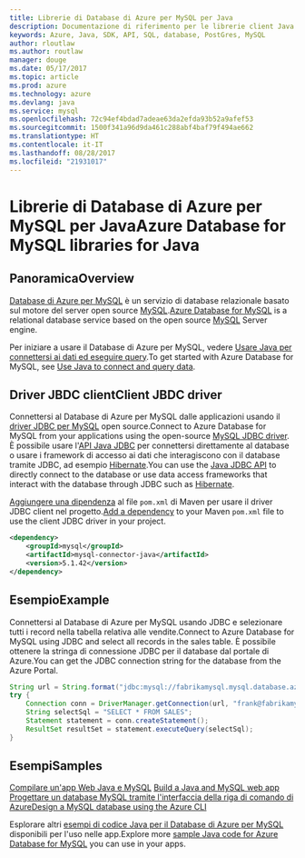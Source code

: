 ```yaml
---
title: Librerie di Database di Azure per MySQL per Java
description: Documentazione di riferimento per le librerie client Java per Database di Azure per MySQL
keywords: Azure, Java, SDK, API, SQL, database, PostGres, MySQL
author: rloutlaw
ms.author: routlaw
manager: douge
ms.date: 05/17/2017
ms.topic: article
ms.prod: azure
ms.technology: azure
ms.devlang: java
ms.service: mysql
ms.openlocfilehash: 72c94ef4bdad7adeae63da2efda93b52a9afef53
ms.sourcegitcommit: 1500f341a96d9da461c288abf4baf79f494ae662
ms.translationtype: HT
ms.contentlocale: it-IT
ms.lasthandoff: 08/28/2017
ms.locfileid: "21931017"
---
```

# <a name="azure-database-for-mysql-libraries-for-java"></a><span data-ttu-id="586e7-104">Librerie di Database di Azure per MySQL per Java</span><span class="sxs-lookup"><span data-stu-id="586e7-104">Azure Database for MySQL libraries for Java</span></span>

## <a name="overview"></a><span data-ttu-id="586e7-105">Panoramica</span><span class="sxs-lookup"><span data-stu-id="586e7-105">Overview</span></span>

<span data-ttu-id="586e7-106">[Database di Azure per MySQL](/azure/sql-database/sql-database-technical-overview) è un servizio di database relazionale basato sul motore del server open source [MySQL](https://www.mysql.com/).</span><span class="sxs-lookup"><span data-stu-id="586e7-106">[Azure Database for MySQL](/azure/sql-database/sql-database-technical-overview) is a relational database service based on the open source [MySQL](https://www.mysql.com/) Server engine.</span></span> 

<span data-ttu-id="586e7-107">Per iniziare a usare il Database di Azure per MySQL, vedere [Usare Java per connettersi ai dati ed eseguire query](/azure/mysql/connect-java).</span><span class="sxs-lookup"><span data-stu-id="586e7-107">To get started with Azure Database for MySQL, see [Use Java to connect and query data](/azure/mysql/connect-java).</span></span>

## <a name="client-jbdc-driver"></a><span data-ttu-id="586e7-108">Driver JBDC client</span><span class="sxs-lookup"><span data-stu-id="586e7-108">Client JBDC driver</span></span>

<span data-ttu-id="586e7-109">Connettersi al Database di Azure per MySQL dalle applicazioni usando il [driver JDBC per MySQL](https://dev.mysql.com/downloads/connector/j/) open source.</span><span class="sxs-lookup"><span data-stu-id="586e7-109">Connect to Azure Database for MySQL from your applications using the open-source [MySQL JDBC driver](https://dev.mysql.com/downloads/connector/j/).</span></span> <span data-ttu-id="586e7-110">È possibile usare l'[API Java JDBC](https://docs.oracle.com/javase/8/docs/technotes/guides/jdbc/) per connettersi direttamente al database o usare i framework di accesso ai dati che interagiscono con il database tramite JDBC, ad esempio [Hibernate](http://hibernate.org/).</span><span class="sxs-lookup"><span data-stu-id="586e7-110">You can use the [Java JDBC API](https://docs.oracle.com/javase/8/docs/technotes/guides/jdbc/) to directly connect to the database or use data access frameworks that interact with the database through JDBC such as [Hibernate](http://hibernate.org/).</span></span>

<span data-ttu-id="586e7-111">[Aggiungere una dipendenza](https://maven.apache.org/guides/getting-started/index.html#How_do_I_use_external_dependencies) al file `pom.xml` di Maven per usare il driver JDBC client nel progetto.</span><span class="sxs-lookup"><span data-stu-id="586e7-111">[Add a dependency](https://maven.apache.org/guides/getting-started/index.html#How_do_I_use_external_dependencies) to your Maven `pom.xml` file to use the client JDBC driver in your project.</span></span>  

```XML
<dependency>
    <groupId>mysql</groupId>
    <artifactId>mysql-connector-java</artifactId>
    <version>5.1.42</version>
</dependency>
```   

## <a name="example"></a><span data-ttu-id="586e7-112">Esempio</span><span class="sxs-lookup"><span data-stu-id="586e7-112">Example</span></span>

<span data-ttu-id="586e7-113">Connettersi al Database di Azure per MySQL usando JDBC e selezionare tutti i record nella tabella relativa alle vendite.</span><span class="sxs-lookup"><span data-stu-id="586e7-113">Connect to Azure Database for MySQL using JDBC and select all records in the sales table.</span></span> <span data-ttu-id="586e7-114">È possibile ottenere la stringa di connessione JDBC per il database dal portale di Azure.</span><span class="sxs-lookup"><span data-stu-id="586e7-114">You can get the JDBC connection string for the database from the Azure Portal.</span></span>

```java
String url = String.format("jdbc:mysql://fabrikamysql.mysql.database.azure.com:3306/fabrikamdb?verifyServerCertificate=true&useSSL=true&requireSSL=false");
try {
    Connection conn = DriverManager.getConnection(url, "frank@fabrikamysql", "aBcDeFgHiJkL");
    String selectSql = "SELECT * FROM SALES";
    Statement statement = conn.createStatement();
    ResultSet resultSet = statement.executeQuery(selectSql);
}
```

## <a name="samples"></a><span data-ttu-id="586e7-115">Esempi</span><span class="sxs-lookup"><span data-stu-id="586e7-115">Samples</span></span>

<span data-ttu-id="586e7-116">[Compilare un'app Web Java e MySQL](/azure/app-service-web/app-service-web-tutorial-java-mysql) </span><span class="sxs-lookup"><span data-stu-id="586e7-116">[Build a Java and MySQL web app](/azure/app-service-web/app-service-web-tutorial-java-mysql) </span></span>  
[<span data-ttu-id="586e7-117">Progettare un database MySQL tramite l'interfaccia della riga di comando di Azure</span><span class="sxs-lookup"><span data-stu-id="586e7-117">Design a MySQL database using the Azure CLI</span></span>](/azure/mysql/tutorial-design-database-using-cli)   

<span data-ttu-id="586e7-118">Esplorare altri [esempi di codice Java per il Database di Azure per MySQL](https://azure.microsoft.com/resources/samples/?platform=java&term=mysql) disponibili per l'uso nelle app.</span><span class="sxs-lookup"><span data-stu-id="586e7-118">Explore more [sample Java code for Azure Database for MySQL](https://azure.microsoft.com/resources/samples/?platform=java&term=mysql) you can use in your apps.</span></span>
